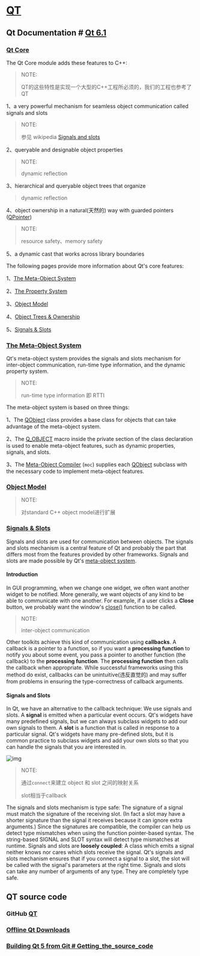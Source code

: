 # [QT](https://www.qt.io/)





## Qt Documentation # [Qt 6.1](https://doc.qt.io/qt-6/index.html) 

### [Qt Core](https://doc.qt.io/qt-6/qtcore-index.html)

The Qt Core module adds these features to C++:

> NOTE: 
>
> QT的这些特性是实现一个大型的C++工程所必须的，我们的工程也参考了QT

1、a very powerful mechanism for seamless object communication called signals and slots

> NOTE: 
>
> 参见 wikipedia [Signals and slots](https://en.wikipedia.org/wiki/Signals_and_slots)

2、queryable and designable object properties

> NOTE:
>
> dynamic reflection

3、hierarchical and queryable object trees that organize

> dynamic reflection

4、object ownership in a natural(天然的) way with guarded pointers ([QPointer](https://doc.qt.io/qt-6/qpointer.html))

> NOTE: 
>
> resource safety、memory safety

5、a dynamic cast that works across library boundaries

The following pages provide more information about Qt's core features:

1、[The Meta-Object System](https://doc.qt.io/qt-6/metaobjects.html)

2、[The Property System](https://doc.qt.io/qt-6/properties.html)

3、[Object Model](https://doc.qt.io/qt-6/object.html)

4、[Object Trees & Ownership](https://doc.qt.io/qt-6/objecttrees.html)

5、[Signals & Slots](https://doc.qt.io/qt-6/signalsandslots.html)

### [The Meta-Object System](https://doc.qt.io/qt-6/metaobjects.html)

Qt's meta-object system provides the signals and slots mechanism for inter-object communication, run-time type information, and the dynamic property system.

> NOTE: 
>
> run-time type information 即 RTTI

The meta-object system is based on three things:

1、The [QObject](https://doc.qt.io/qt-6/qobject.html) class provides a base class for objects that can take advantage of the meta-object system.

2、The [Q_OBJECT](https://doc.qt.io/qt-6/qobject.html#Q_OBJECT) macro inside the private section of the class declaration is used to enable meta-object features, such as dynamic properties, signals, and slots.

3、The [Meta-Object Compiler](https://doc.qt.io/qt-6/moc.html) (`moc`) supplies each [QObject](https://doc.qt.io/qt-6/qobject.html) subclass with the necessary code to implement meta-object features.



### [Object Model](https://doc.qt.io/qt-6/object.html)

> NOTE: 
>
> 对standard C++ object model进行扩展



### [Signals & Slots](https://doc.qt.io/qt-6/signalsandslots.html)

Signals and slots are used for communication between objects. The signals and slots mechanism is a central feature of Qt and probably the part that differs most from the features provided by other frameworks. Signals and slots are made possible by Qt's [meta-object system](https://doc.qt.io/qt-6/metaobjects.html).



#### Introduction

In GUI programming, when we change one widget, we often want another widget to be notified. More generally, we want objects of any kind to be able to communicate with one another. For example, if a user clicks a **Close** button, we probably want the window's [close()](https://doc.qt.io/qt-6/qwidget.html#close) function to be called.

> NOTE: 
>
> inter-object communication

Other toolkits achieve this kind of communication using **callbacks**. A callback is a pointer to a function, so if you want a **processing function** to notify you about some event,  you pass a pointer to another function (the callback) to the **processing function**. The **processing function** then calls the callback when appropriate. While successful frameworks using this method do exist, callbacks can be unintuitive(违反直觉的) and may suffer from problems in ensuring the type-correctness of callback arguments.



#### Signals and Slots

In Qt, we have an alternative to the callback technique: We use signals and slots. A **signal** is emitted when a particular event occurs. Qt's widgets have many predefined signals, but we can always subclass widgets to add our own signals to them. A **slot** is a function that is called in response to a particular signal. Qt's widgets have many pre-defined slots, but it is common practice to subclass widgets and add your own slots so that you can handle the signals that you are interested in.

![img](https://doc.qt.io/qt-6/images/abstract-connections.png)



> NOTE: 
>
> 通过`connect`来建立 object 和 slot 之间的映射关系
>
> slot相当于callback

The signals and slots mechanism is type safe: The signature of a signal must match the signature of the receiving slot. (In fact a slot may have a shorter signature than the signal it receives because it can ignore extra arguments.) Since the signatures are compatible, the compiler can help us detect type mismatches when using the function pointer-based syntax. The string-based SIGNAL and SLOT syntax will detect type mismatches at runtime. Signals and slots are **loosely coupled**: A class which emits a signal neither knows nor cares which slots receive the signal. Qt's signals and slots mechanism ensures that if you connect a signal to a slot, the slot will be called with the signal's parameters at the right time. Signals and slots can take any number of arguments of any type. They are completely type safe.

## QT source code



### GitHub [QT](https://github.com/qt)



### [Offline Qt Downloads](https://www.qt.io/offline-installers)



### [Building Qt 5 from Git # Getting_the_source_code](https://wiki.qt.io/Building_Qt_5_from_Git#Getting_the_source_code)

